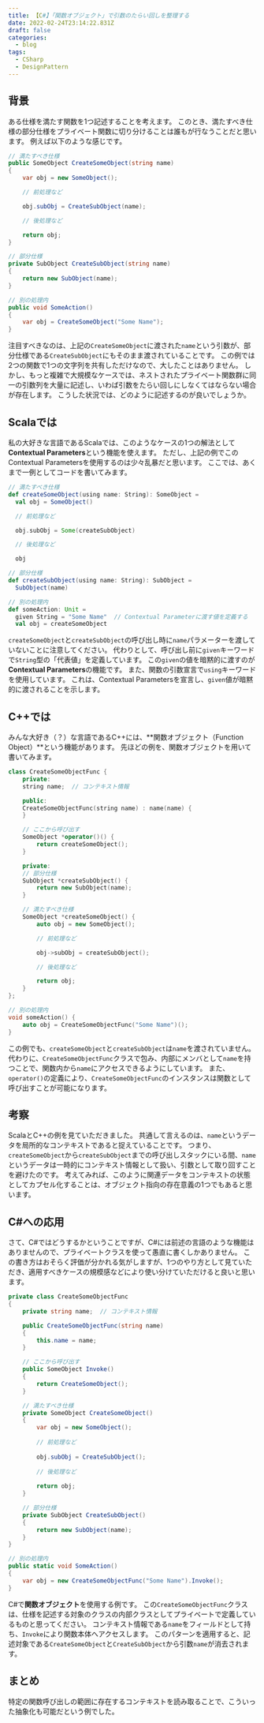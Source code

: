 ```yaml
---
title: 【C#】「関数オブジェクト」で引数のたらい回しを整理する
date: 2022-02-24T23:14:22.831Z
draft: false
categories:
  - blog
tags:
  - CSharp
  - DesignPattern
---
```

## 背景

ある仕様を満たす関数を1つ記述することを考えます。
このとき、満たすべき仕様の部分仕様をプライベート関数に切り分けることは誰もが行なうことだと思います。
例えば以下のような感じです。

```csharp
// 満たすべき仕様
public SomeObject CreateSomeObject(string name)
{
    var obj = new SomeObject();

    // 前処理など

    obj.subObj = CreateSubObject(name);

    // 後処理など

    return obj;
}

// 部分仕様
private SubObject CreateSubObject(string name)
{
    return new SubObject(name);
}

// 別の処理内
public void SomeAction()
{
    var obj = CreateSomeObject("Some Name");
}
```

注目すべきなのは、上記の`CreateSomeObject`に渡された`name`という引数が、部分仕様である`CreateSubObject`にもそのまま渡されていることです。
この例では2つの関数で1つの文字列を共有しただけなので、大したことはありません。
しかし、もっと複雑で大規模なケースでは、ネストされたプライベート関数群に同一の引数列を大量に記述し、いわば引数をたらい回しにしなくてはならない場合が存在します。
こうした状況では、どのように記述するのが良いでしょうか。

## Scalaでは

私の大好きな言語であるScalaでは、このようなケースの1つの解法として**Contextual Parameters**という機能を使えます。
ただし、上記の例でこのContextual Parametersを使用するのは少々乱暴だと思います。
ここでは、あくまで一例としてコードを書いてみます。

```scala
// 満たすべき仕様
def createSomeObject(using name: String): SomeObject =
  val obj = SomeObject()

  // 前処理など

  obj.subObj = Some(createSubObject)

  // 後処理など

  obj

// 部分仕様
def createSubObject(using name: String): SubObject =
  SubObject(name)

// 別の処理内
def someAction: Unit =
  given String = "Some Name"  // Contextual Parameterに渡す値を定義する
  val obj = createSomeObject
```

`createSomeObject`と`createSubObject`の呼び出し時に`name`パラメーターを渡していないことに注意してください。
代わりとして、呼び出し前に`given`キーワードで`String`型の「代表値」を定義しています。
この`given`の値を暗黙的に渡すのが**Contextual Parameters**の機能です。
また、関数の引数宣言で`using`キーワードを使用しています。
これは、Contextual Parametersを宣言し、`given`値が暗黙的に渡されることを示します。

## C++では

みんな大好き（？）な言語であるC++には、**関数オブジェクト（Function Object）**という機能があります。
先ほどの例を、関数オブジェクトを用いて書いてみます。

```cpp
class CreateSomeObjectFunc {
    private:
    string name;  // コンテキスト情報

    public:
    CreateSomeObjectFunc(string name) : name(name) {
    }

    // ここから呼び出す
    SomeObject *operator()() {
        return createSomeObject();
    }

    private:
    // 部分仕様
    SubObject *createSubObject() {
        return new SubObject(name);
    }

    // 満たすべき仕様
    SomeObject *createSomeObject() {
        auto obj = new SomeObject();

        // 前処理など

        obj->subObj = createSubObject();

        // 後処理など

        return obj;
    }
};

// 別の処理内
void someAction() {
    auto obj = CreateSomeObjectFunc("Some Name")();
}
```

この例でも、`createSomeObject`と`createSubObject`は`name`を渡されていません。
代わりに、`CreateSomeObjectFunc`クラスで包み、内部にメンバとして`name`を持つことで、関数内から`name`にアクセスできるようにしています。
また、`operator()`の定義により、`CreateSomeObjectFunc`のインスタンスは関数として呼び出すことが可能になります。

## 考察

ScalaとC++の例を見ていただきました。
共通して言えるのは、`name`というデータを局所的なコンテキストであると捉えていることです。
つまり、`createSomeObject`から`createSubObject`までの呼び出しスタックにいる間、`name`というデータは一時的にコンテキスト情報として扱い、引数として取り回すことを避けたのです。
考えてみれば、このように関連データをコンテキストの状態としてカプセル化することは、オブジェクト指向の存在意義の1つでもあると思います。

## C#への応用

さて、C#ではどうするかということですが、C#には前述の言語のような機能はありませんので、プライベートクラスを使って愚直に書くしかありません。
この書き方はおそらく評価が分かれる気がしますが、1つのやり方として見ていただき、適用すべきケースの規模感などにより使い分けていただけると良いと思います。

```csharp
private class CreateSomeObjectFunc
{
    private string name;  // コンテキスト情報

    public CreateSomeObjectFunc(string name)
    {
        this.name = name;
    }

    // ここから呼び出す
    public SomeObject Invoke()
    {
        return CreateSomeObject();
    }

    // 満たすべき仕様
    private SomeObject CreateSomeObject()
    {
        var obj = new SomeObject();
    
        // 前処理など
    
        obj.subObj = CreateSubObject();
    
        // 後処理など
    
        return obj;
    }

    // 部分仕様
    private SubObject CreateSubObject()
    {
        return new SubObject(name);
    }
}

// 別の処理内
public static void SomeAction()
{
    var obj = new CreateSomeObjectFunc("Some Name").Invoke();
}
```

C#で**関数オブジェクト**を使用する例です。
この`CreateSomeObjectFunc`クラスは、仕様を記述する対象のクラスの内部クラスとしてプライベートで定義しているものと思ってください。
コンテキスト情報である`name`をフィールドとして持ち、`Invoke`により関数本体へアクセスします。
このパターンを適用すると、記述対象である`CreateSomeObject`と`CreateSubObject`から引数`name`が消去されます。

## まとめ

特定の関数呼び出しの範囲に存在するコンテキストを読み取ることで、こういった抽象化も可能だという例でした。
